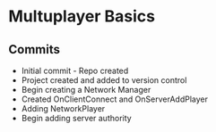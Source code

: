 # Multuplayer Basics

## Commits

* Initial commit - Repo created
* Project created and added to version control
* Begin creating a Network Manager
* Created OnClientConnect and OnServerAddPlayer
* Adding NetworkPlayer
* Begin adding server authority